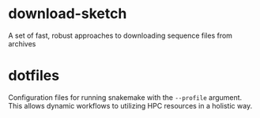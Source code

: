 # download-sketch
A set of fast, robust approaches to downloading sequence files from archives

# dotfiles
Configuration files for running snakemake with the `--profile` argument. This allows dynamic workflows to utilizing HPC resources in a holistic way. 